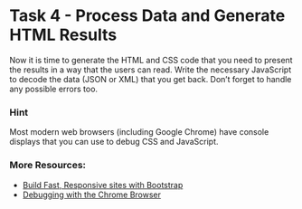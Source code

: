 # Task 4 - Process Data and Generate HTML Results

Now it is time to generate the HTML and CSS code that you need to present the results in a way that the users can read. Write the necessary JavaScript to decode the data (JSON or XML) that you get back. Don’t forget to handle any possible errors too.

### Hint
Most modern web browsers (including Google Chrome) have console displays that you can use to debug CSS and JavaScript.

### More Resources:
- [Build Fast, Responsive sites with Bootstrap](https://getbootstrap.com)
- [Debugging with the Chrome Browser](https://developer.chrome.com/docs/devtools/)
